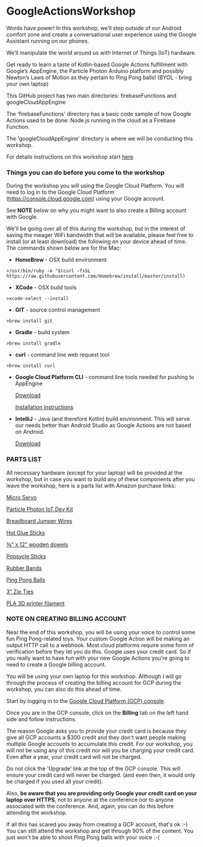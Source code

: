 # GoogleActionsWorkshop

Words have power! In this workshop, we’ll step outside of our Android comfort zone and create 
a conversational user experience using the Google Assistant running on our phones. 

We’ll manipulate the world around us with Internet of Things (IoT) hardware.  

Get ready to learn a taste of Kotlin-based Google Actions fulfillment with Google’s AppEngine, 
the Particle Photon Arduino platform and possibly Newton’s Laws of Motion as they pertain 
to Ping Pong balls! (BYOL - bring your own laptop)

This GitHub project has two main directories: firebaseFunctions and googleCloudAppEngine

The 'firebaseFunctions' directory has a basic code sample of how Google Actions used to be done: Node.js running in the
cloud as a Firebase Function.

The 'googleCloudAppEngine' directory is where we will be conducting this workshop.

For details instructions on this workshop start [here](https://docs.google.com/document/d/1uZ1BeA0qE42ctzZScs6CCyCK07HCGJ-ryMR8wqROkI0/edit?usp=sharing)

 
### Things you can do before you come to the workshop 

During the workshop you will using the Google Cloud Platform. You will need to log in to
the Google Cloud Platform (https://console.cloud.google.com) using your Google account.

See **NOTE** below on why you might want to also create a Billing account with Google.

We'll be going over all of this during the workshop, but in the interest of saving the meager WiFi 
bandwidth that will be available, please feel free to install (or at least download) the following on 
your device ahead of time. The commands shown below are for the Mac:


* __HomeBrew__ - OSX build environment

```>/usr/bin/ruby -e "$(curl -fsSL https://raw.githubusercontent.com/Homebrew/install/master/install)```

* __XCode__ - OSX build tools

```>xcode-select --install```

* __GIT__ - source control management

```>brew install git```

* __Gradle__ - build system

```>brew install gradle```

* __curl__ - command line web request tool

```>brew install curl```

* __Google Cloud Platform CLI__ - command line tools needed for pushing to AppEngine

     [Download](https://dl.google.com/dl/cloudsdk/channels/rapid/downloads/google-cloud-sdk-238.0.0-darwin-x86_64.tar.gz)
     
     [Installation Instructions](https://cloud.google.com/sdk/?hl=en_US&_ga=2.132115275.-514248634.1552053382&_gac=1.118830587.1552132197.Cj0KCQiA5Y3kBRDwARIsAEwloL5wCXwsyqONoluPWbThHNH8Vyo2w5ga_Y7ngqJpLhNajtnjTNNn8XIaAs16EALw_wcB)
     
* __IntelliJ__ - Java (and therefore Kotlin) build environment.  This will serve our needs better than 
Android Studio as Google Actions are not based on Android.

     [Download](https://www.jetbrains.com/idea/download/download-thanks.html?platform=mac)



### PARTS LIST

All necessary hardware (except for your laptop) will be provided at the workshop, but in case you want to 
build any of these components after you leave the workshop, here is a parts list with Amazon purchase links:


[Micro Servo](https://www.amazon.com/gp/product/B072V529YD/ref=ppx_yo_dt_b_asin_title_o04_s00?ie=UTF8&psc=1)

[Particle Photon IoT Dev Kit](https://store.particle.io/collections/photon)

[Breadboard Jumper Wires](https://www.amazon.com/Solderless-Flexible-Breadboard-Jumper-100pcs/dp/B005TZJ0AM/ref=sr_1_6?crid=2WX9X7QGL90SR&keywords=breadboard+jumper+wires&qid=1552495713&s=gateway&sprefix=breadboard+ju%2Caps%2C123&sr=8-6)

[Hot Glue Sticks](https://www.amazon.com/gp/product/B07FBDPWPV/ref=ox_sc_act_title_1?smid=ATVPDKIKX0DER&psc=1)

[⅜” x 12” wooden dowels](https://www.amazon.com/gp/product/B01BG8A8K6/ref=ppx_yo_dt_b_asin_title_o07_s01?ie=UTF8&psc=1)

[Popsycle Sticks](https://www.amazon.com/gp/product/B009EE38UM/ref=ppx_yo_dt_b_asin_title_o08_s00?ie=UTF8&psc=1)

[Rubber Bands](https://www.amazon.com/gp/product/B0787YYKLJ/ref=ppx_yo_dt_b_asin_title_o08_s01?ie=UTF8&psc=1)

[Ping Pong Balls](https://www.amazon.com/gp/product/B06XWNPM3H/ref=ppx_yo_dt_b_asin_title_o08_s01?ie=UTF8&psc=1)

[3” Zip Ties](https://www.amazon.com/400-Piece-Contractor-Multi-Purpose-Organizing/dp/B077TJ11JR/ref=lp_17347419011_1_3?srs=17347419011&ie=UTF8&qid=1552503529&sr=8-3&th=1)

[PLA 3D printer filament](https://www.amazon.com/gp/product/B07H9BFNS5/ref=ppx_yo_dt_b_asin_title_o09_s01?ie=UTF8&psc=1)



### NOTE ON CREATING BILLING ACCOUNT


Near the end of this workshop, you will be using your voice to control some fun Ping Pong-related
toys.  Your custom Google Action will be making an output HTTP call to a webhook.  Most cloud platforms
require some form of verification before they let you do this.  Google uses your credit card.  So if you 
really want to have fun with your new Google Actions you're going to need to create a Google billing account.

You will be using your own laptop for this workshop.  Although I will go through the process of
creating the billing account for GCP during the workshop, you can also do this ahead of time. 

Start by logging in to the [Google Cloud Platform (GCP) console](https://console.cloud.google.com).

Once you are in the GCP console, click on the **Billing** tab on the left hand side and 
follow instructions.

The reason Google asks you to provide your credit card is because they give all GCP accounts
a $300 credit and they don't want people making multiple Google accounts to accumulate this
credit.  For our workshop, you will not be using any of this credit nor will you be 
charging your credit card.  Even after a year, your credit card will not be charged. 

Do not click the 'Upgrade' link at the top of the GCP console.  This will ensure your credit
card will never be charged. (and even then, it would only be charged if you used all your credit).

Also, **be aware that you are providing only Google your credit card on your laptop over HTTPS**, 
not to anyone at the conference nor to anyone associated with the conference. And, again, you can 
do this before attending the workshop.

If all this has scared you away from creating a GCP account, that's ok :-) You can still attend
the workshop and get through 90% of the content.  You just won't be able to shoot Ping Pong balls
with your voice :-(


